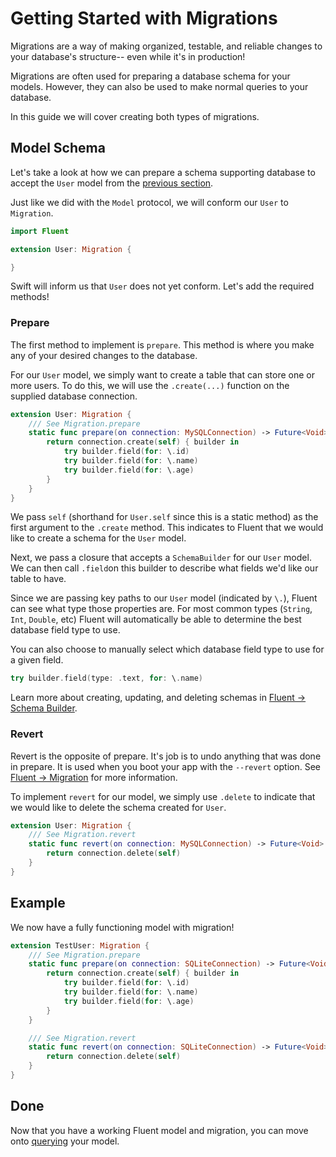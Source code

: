 # Getting Started with Migrations

Migrations are a way of making organized, testable, and reliable changes to your database's structure--
even while it's in production!

Migrations are often used for preparing a database schema for your models. However, they can also be used to 
make normal queries to your database.

In this guide we will cover creating both types of migrations.

## Model Schema

Let's take a look at how we can prepare a schema supporting database to accept the 
`User` model from the [previous section](models.md).

Just like we did with the `Model` protocol, we will conform our `User` to `Migration`.

```swift
import Fluent

extension User: Migration {

}
```

Swift will inform us that `User` does not yet conform. Let's add the required methods!

### Prepare

The first method to implement is `prepare`. This method is where you make any of your 
desired changes to the database.

For our `User` model, we simply want to create a table that can store one or more users. To do this,
we will use the `.create(...)` function on the supplied database connection.

```swift
extension User: Migration {
    /// See Migration.prepare
    static func prepare(on connection: MySQLConnection) -> Future<Void> {
        return connection.create(self) { builder in
            try builder.field(for: \.id)
            try builder.field(for: \.name)
            try builder.field(for: \.age)
        }
    }
}
```

We pass `self` (shorthand for `User.self` since this is a static method) as the first argument to the `.create` method. This indicates
to Fluent that we would like to create a schema for the `User` model.

Next, we pass a closure that accepts a `SchemaBuilder` for our `User` model.
We can then call `.field`on this builder to describe what fields we'd like our table to have.

Since we are passing key paths to our `User` model (indicated by `\.`), Fluent can see what type those properties are.
For most common types (`String`, `Int`, `Double`, etc) Fluent will automatically be able to determine the best
database field type to use.

You can also choose to manually select which database field type to use for a given field.

```swift
try builder.field(type: .text, for: \.name)
```

Learn more about creating, updating, and deleting schemas in [Fluent &rarr; Schema Builder](../schema-builder).

### Revert

Revert is the opposite of prepare. It's job is to undo anything that was done in prepare. It is used when you boot your 
app with the `--revert` option. See [Fluent &rarr; Migration](../migration.md#revert) for more information.

To implement `revert` for our model, we simply use `.delete` to indicate that we would like to delete the schema created for `User`.

```swift
extension User: Migration {
    /// See Migration.revert
    static func revert(on connection: MySQLConnection) -> Future<Void> {
        return connection.delete(self)
    }
}
```

## Example

We now have a fully functioning model with migration!

```swift
extension TestUser: Migration {
    /// See Migration.prepare
    static func prepare(on connection: SQLiteConnection) -> Future<Void> {
        return connection.create(self) { builder in
            try builder.field(for: \.id)
            try builder.field(for: \.name)
            try builder.field(for: \.age)
        }
    }

    /// See Migration.revert
    static func revert(on connection: SQLiteConnection) -> Future<Void> {
        return connection.delete(self)
    }
}
```

## Done

Now that you have a working Fluent model and migration, you can move onto [querying](querying.md) your model. 